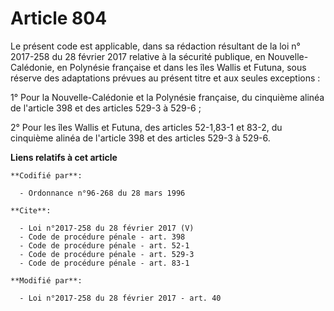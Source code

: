 # Article 804

Le présent code est applicable, dans sa rédaction résultant de la loi n° 2017-258 du 28 février 2017 relative à la sécurité
publique, en Nouvelle-Calédonie, en Polynésie française et dans les îles Wallis et Futuna, sous réserve des adaptations
prévues au présent titre et aux seules exceptions : 

1° Pour la Nouvelle-Calédonie et la Polynésie française, du cinquième alinéa de l'article 398 et des articles 529-3 à
529-6 ; 

2° Pour les îles Wallis et Futuna, des articles 52-1,83-1 et 83-2, du cinquième alinéa de l'article 398 et des articles 529-3
à 529-6.

**Liens relatifs à cet article**

	**Codifié par**:

	  - Ordonnance n°96-268 du 28 mars 1996

	**Cite**:

	  - Loi n°2017-258 du 28 février 2017 (V)
	  - Code de procédure pénale - art. 398
	  - Code de procédure pénale - art. 52-1
	  - Code de procédure pénale - art. 529-3
	  - Code de procédure pénale - art. 83-1

	**Modifié par**:

	  - Loi n°2017-258 du 28 février 2017 - art. 40
